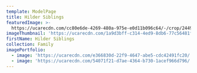 ```yaml
---
template: ModelPage
title: Hilder Siblings
featuredImage: >-
  https://ucarecdn.com/cc80e6de-4269-480a-975e-e0d11b096c64/-/crop/2449x1192/0,0/-/preview/
imageThumbnail: 'https://ucarecdn.com/1a9d3bff-c314-4ed9-8db6-77c56481f5f1/'
firstName: Hilder Siblings
collection: Family
imagePortfolio:
  - image: 'https://ucarecdn.com/e366830d-22f9-4647-abe5-cdc42491fc20/'
  - image: 'https://ucarecdn.com/54071f21-d7ae-4364-b730-1acef966d796/'
---
```


